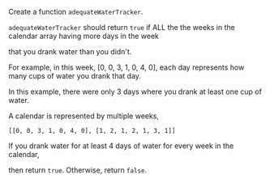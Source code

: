 Create a function `adequateWaterTracker`. 

`adequateWaterTracker` should return `true` if ALL the the weeks in the calendar array having more days in the week

that you drank water than you didn't.

For example, in this week, [0, 0, 3, 1, 0, 4, 0], each day represents how many cups of water you drank that day. 

In this example, there were only 3 days where you drank at least one cup of water.

A calendar is represented by multiple weeks, 

`[[0, 0, 3, 1, 0, 4, 0], [1, 2, 1, 2, 1, 3, 1]]`

If you drank water for at least 4 days of water for every week in the calendar,

then return `true`. Otherwise, return `false`.
